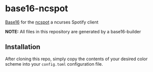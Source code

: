 # base16-ncspot

[Base16](https://github.com/chriskempson/base16) for the [ncspot](https://github.com/hrkfdn/ncspot) a ncurses Spotify client

**NOTE:** All files in this repository are generated by a base16-builder 

## Installation

After cloning this repo, simply copy the contents of your desired color scheme
into your `config.toml` configuration file.
